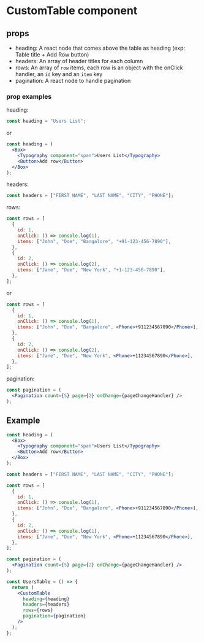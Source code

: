 # CustomTable component

## props

- heading: A react node that comes above the table as heading (exp: Table title + Add Row button)
- headers: An array of header titles for each column
- rows: An array of `row` items, each row is an object with the onClick handler, an `id` key and an `item` key
- pagination: A react node to handle pagination

### prop examples

heading:

```jsx
const heading = "Users List";
```

or

```jsx
const heading = (
  <Box>
    <Typography component="span">Users List</Typography>
    <Button>Add row</Button>
  </Box>
);
```

headers:

```js
const headers = ["FIRST NAME", "LAST NAME", "CITY", "PHONE"];
```

rows:

```js
const rows = [
  {
    id: 1,
    onClick: () => console.log(1),
    items: ["John", "Doe", "Bangalore", "+91-123-456-7890"],
  },
  {
    id: 2,
    onClick: () => console.log(2),
    items: ["Jane", "Doe", "New York", "+1-123-456-7890"],
  },
];
```

or

```jsx
const rows = [
  {
    id: 1,
    onClick: () => console.log(1),
    items: ["John", "Doe", "Bangalore", <Phone>+911234567890</Phone>],
  },
  {
    id: 2,
    onClick: () => console.log(2),
    items: ["Jane", "Doe", "New York", <Phone>+11234567890</Phone>],
  },
];
```

pagination:

```jsx
const pagination = (
  <Pagination count={5} page={2} onChange={pageChangeHandler} />
);
```

## Example

```jsx
const heading = (
  <Box>
    <Typography component="span">Users List</Typography>
    <Button>Add row</Button>
  </Box>
);

const headers = ["FIRST NAME", "LAST NAME", "CITY", "PHONE"];

const rows = [
  {
    id: 1,
    onClick: () => console.log(1),
    items: ["John", "Doe", "Bangalore", <Phone>+911234567890</Phone>],
  },
  {
    id: 2,
    onClick: () => console.log(1),
    items: ["Jane", "Doe", "New York", <Phone>+11234567890</Phone>],
  },
];

const pagination = (
  <Pagination count={5} page={2} onChange={pageChangeHandler} />
);

const UsersTable = () => {
  return (
    <CustomTable
      heading={heading}
      headers={headers}
      rows={rows}
      pagination={pagination}
    />
  );
};
```

